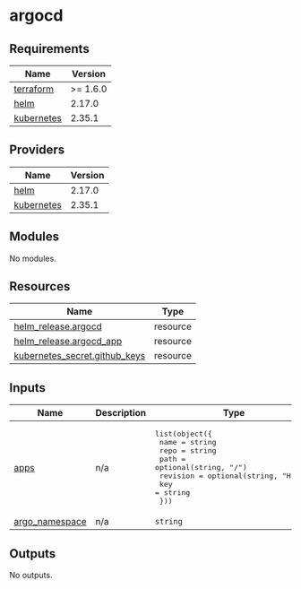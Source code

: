 # argocd

<!-- BEGINNING OF PRE-COMMIT-OPENTOFU DOCS HOOK -->
## Requirements

| Name | Version |
|------|---------|
| <a name="requirement_terraform"></a> [terraform](#requirement\_terraform) | >= 1.6.0 |
| <a name="requirement_helm"></a> [helm](#requirement\_helm) | 2.17.0 |
| <a name="requirement_kubernetes"></a> [kubernetes](#requirement\_kubernetes) | 2.35.1 |

## Providers

| Name | Version |
|------|---------|
| <a name="provider_helm"></a> [helm](#provider\_helm) | 2.17.0 |
| <a name="provider_kubernetes"></a> [kubernetes](#provider\_kubernetes) | 2.35.1 |

## Modules

No modules.

## Resources

| Name | Type |
|------|------|
| [helm_release.argocd](https://registry.terraform.io/providers/hashicorp/helm/2.17.0/docs/resources/release) | resource |
| [helm_release.argocd_app](https://registry.terraform.io/providers/hashicorp/helm/2.17.0/docs/resources/release) | resource |
| [kubernetes_secret.github_keys](https://registry.terraform.io/providers/hashicorp/kubernetes/2.35.1/docs/resources/secret) | resource |

## Inputs

| Name | Description | Type | Default | Required |
|------|-------------|------|---------|:--------:|
| <a name="input_apps"></a> [apps](#input\_apps) | n/a | <pre>list(object({<br/>    name     = string<br/>    repo     = string<br/>    path     = optional(string, "/")<br/>    revision = optional(string, "HEAD")<br/>    key      = string<br/>  }))</pre> | `[]` | no |
| <a name="input_argo_namespace"></a> [argo\_namespace](#input\_argo\_namespace) | n/a | `string` | `"argocd"` | no |

## Outputs

No outputs.
<!-- END OF PRE-COMMIT-OPENTOFU DOCS HOOK -->
